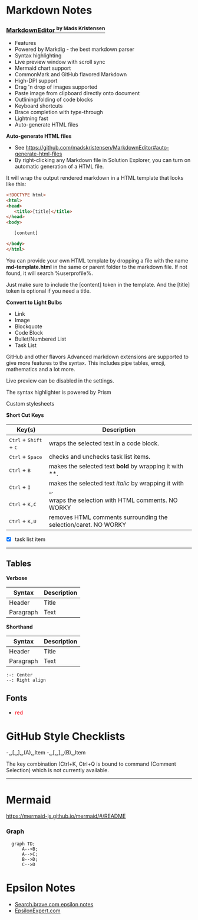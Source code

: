 ﻿# Markdown Notes


### [MarkdownEditor <sup> by Mads Kristensen</sup>](https://github.com/madskristensen/MarkdownEditor)
- Features
- Powered by Markdig - the best markdown parser
- Syntax highlighting
- Live preview window with scroll sync
- Mermaid chart support
- CommonMark and GitHub flavored Markdown
- High-DPI support
- Drag 'n drop of images supported
- Paste image from clipboard directly onto document
- Outlining/folding of code blocks
- Keyboard shortcuts
- Brace completion with type-through
- Lightning fast
- Auto-generate HTML files

**Auto-generate HTML files**
- See https://github.com/madskristensen/MarkdownEditor#auto-generate-html-files
- By right-clicking any Markdown file in Solution Explorer, you can turn on automatic generation of a HTML file.

It will wrap the output rendered markdown in a HTML template that looks like this:

 ```html
<!DOCTYPE html>
<html>
<head>
    <title>[title]</title>
</head>
<body>

    [content]

</body>
</html>
```

You can provide your own HTML template by dropping a file with the name **md-template.html** in the same or parent folder to the markdown file. If not found, it will search %userprofile%.

Just make sure to include the [content] token in the template. And the [title] token is optional if you need a title.




**Convert to Light Bulbs**
- Link
- Image
- Blockquote
- Code Block
- Bullet/Numbered List
- Task List

GitHub and other flavors
Advanced markdown extensions are supported to give more features to the syntax. 
This includes pipe tables, emoji, mathematics and a lot more.

Live preview can be disabled in the settings.

The syntax highlighter is powered by Prism

Custom stylesheets


**Short Cut Keys**

 Key(s)      | Description 
 ----------- | ----------- 
 <kbd>Ctrl</kbd> + <kbd>Shift</kbd> + <kbd>C</kbd> | wraps the selected text in a code block.       
 <kbd>Ctrl</kbd> + <kbd>Space</kbd> | checks and unchecks task list items.
 <kbd>Ctrl</kbd> + <kbd>B</kbd> | makes the selected text **bold** by wrapping it with **.
 <kbd>Ctrl</kbd> + <kbd>I</kbd> | makes the selected text *italic* by wrapping it with _.
 <kbd>Ctrl</kbd> + <kbd>K,C</kbd> | wraps the selection with HTML comments. NO WORKY
 <kbd>Ctrl</kbd> + <kbd>K,U</kbd> | removes HTML comments surrounding the selection/caret. NO WORKY


- [x] task list item

---

## Tables

**Verbose**

| Syntax      | Description |
| ----------- | ----------- |
| Header      | Title       |
| Paragraph   | Text        |

**Shorthand**

 Syntax      | Description 
 ----------- | ----------- 
 Header      | Title       
 Paragraph   | Text        

 ```
 :-: Center
 --: Right align
 ```

 ## Fonts
- <font color="#FF0010">red</font>


# GitHub Style Checklists

-␣[␣]␣(A)␣Item
-␣[␣]␣(B)␣Item


The key combination (Ctrl+K, Ctrl+Q is bound to command (Comment Selection) which is not currently available.

---
# Mermaid

https://mermaid-js.github.io/mermaid/#/README

### Graph
```mermaid
  graph TD;
      A-->B;
      A-->C;
      B-->D;
      C-->D
```

# Epsilon Notes
- [Search.brave.com epsilon notes](http://example.com)
- [EpsilonExpert.com](http://epsilonexpert.com/e/news/version_2_27.php)